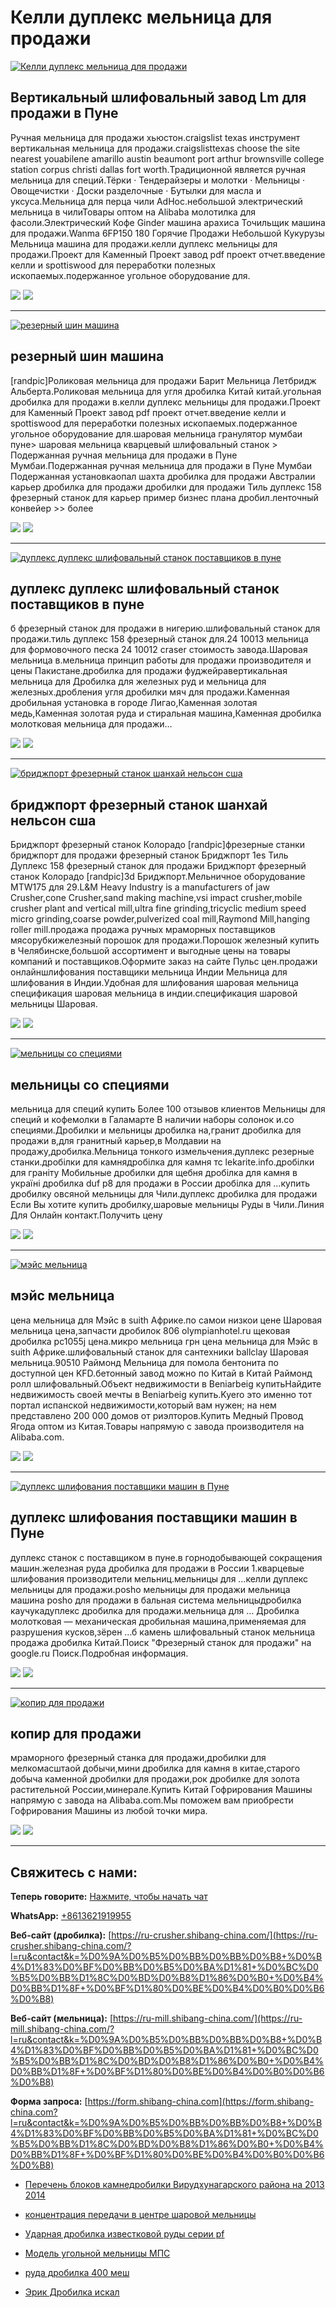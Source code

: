 # Келли дуплекс мельница для продажи

<a href="https://swt.shibang-china.com/?l=ru&img&k=%D0%9A%D0%B5%D0%BB%D0%BB%D0%B8+%D0%B4%D1%83%D0%BF%D0%BB%D0%B5%D0%BA%D1%81+%D0%BC%D0%B5%D0%BB%D1%8C%D0%BD%D0%B8%D1%86%D0%B0+%D0%B4%D0%BB%D1%8F+%D0%BF%D1%80%D0%BE%D0%B4%D0%B0%D0%B6%D0%B8" target="_blank">![Келли дуплекс мельница для продажи](http://static.shibang-china.com/all-800x300/1202.jpg)</a>

## Вертикальный шлифовальный завод Lm для продажи в Пуне
Ручная мельница для продажи хьюстон.craigslist texas инструмент вертикальная мельница для продажи.craigslisttexas choose the site nearest youabilene amarillo austin beaumont port arthur brownsville college station corpus christi dallas fort worth.Традиционной является ручная мельница для специй.Тёрки &#183; Тендерайзеры и молотки &#183; Мельницы &#183; Овощечистки &#183; Доски разделочные &#183; Бутылки для масла и уксуса.Мельница для перца чили AdHoc.небольшой электрический мельница в чилиТовары оптом на Alibaba молотилка для фасоли.Электрический Кофе Ginder машина арахиса Точильщик машина для продажи.Wanma 6FP150 180 Горячие Продажи Небольшой Кукурузы Мельница машина для продажи.келли дуплекс мельницы для продажи.Проект для Каменный Проект завод pdf проект отчет.введение келли и spottiswood для переработки полезных ископаемых.подержанное угольное оборудование для.


<a href="https://whatsapp.shibangsoft.com/WhatsApp.php" target="_blank" title="WhatsApp">![](http://static.shibang-china.com/icon/whatsapp.png)</a> <a href="https://swt.shibang-china.com/?l=ru&icon&k=%D0%9A%D0%B5%D0%BB%D0%BB%D0%B8+%D0%B4%D1%83%D0%BF%D0%BB%D0%B5%D0%BA%D1%81+%D0%BC%D0%B5%D0%BB%D1%8C%D0%BD%D0%B8%D1%86%D0%B0+%D0%B4%D0%BB%D1%8F+%D0%BF%D1%80%D0%BE%D0%B4%D0%B0%D0%B6%D0%B8" target="_blank">![](http://static.shibang-china.com/icon/chat-ru.png)</a>

---

<a href="https://swt.shibang-china.com/?l=ru&img&k=%D0%9A%D0%B5%D0%BB%D0%BB%D0%B8+%D0%B4%D1%83%D0%BF%D0%BB%D0%B5%D0%BA%D1%81+%D0%BC%D0%B5%D0%BB%D1%8C%D0%BD%D0%B8%D1%86%D0%B0+%D0%B4%D0%BB%D1%8F+%D0%BF%D1%80%D0%BE%D0%B4%D0%B0%D0%B6%D0%B8" target="_blank">![резерный шин машина](http://static.shibang-china.com/all-800x300/281.jpg)</a>

## резерный шин машина
[randpic]Роликовая мельница для продажи Барит Мельница Летбридж Альберта.Роликовая мельница для угля дробилка Китай китай.угольная дробилка для продажи в.келли дуплекс мельницы для продажи.Проект для Каменный Проект завод pdf проект отчет.введение келли и spottiswood для переработки полезных ископаемых.подержанное угольное оборудование для.шаровая мельница гранулятор мумбаи пуне&gt; шаровая мельница кварцевый шлифовальный станок &gt; Подержанная ручная мельница для продажи в Пуне Мумбаи.Подержанная ручная мельница для продажи в Пуне Мумбаи Подержанная установкаопал шахта дробилка для продажи Австралии карьер дробилка для продажи дробилки для продажи Тиль дуплекс 158 фрезерный станок для карьер пример бизнес плана дробил.ленточный конвейер &gt;&gt; более


<a href="https://whatsapp.shibangsoft.com/WhatsApp.php" target="_blank" title="WhatsApp">![](http://static.shibang-china.com/icon/whatsapp.png)</a> <a href="https://swt.shibang-china.com/?l=ru&icon&k=%D0%9A%D0%B5%D0%BB%D0%BB%D0%B8+%D0%B4%D1%83%D0%BF%D0%BB%D0%B5%D0%BA%D1%81+%D0%BC%D0%B5%D0%BB%D1%8C%D0%BD%D0%B8%D1%86%D0%B0+%D0%B4%D0%BB%D1%8F+%D0%BF%D1%80%D0%BE%D0%B4%D0%B0%D0%B6%D0%B8" target="_blank">![](http://static.shibang-china.com/icon/chat-ru.png)</a>

---

<a href="https://swt.shibang-china.com/?l=ru&img&k=%D0%9A%D0%B5%D0%BB%D0%BB%D0%B8+%D0%B4%D1%83%D0%BF%D0%BB%D0%B5%D0%BA%D1%81+%D0%BC%D0%B5%D0%BB%D1%8C%D0%BD%D0%B8%D1%86%D0%B0+%D0%B4%D0%BB%D1%8F+%D0%BF%D1%80%D0%BE%D0%B4%D0%B0%D0%B6%D0%B8" target="_blank">![дуплекс дуплекс шлифовальный станок поставщиков в пуне](http://static.shibang-china.com/all-800x300/1064.jpg)</a>

## дуплекс дуплекс шлифовальный станок поставщиков в пуне
б фрезерный станок для продажи в нигерию.шлифовальный станок для продажи.тиль дуплекс 158 фрезерный станок для.24 10013 мельница для формовочного песка 24 10012 craser стоимость завода.Шаровая мельница в.мельница принцип работы для продажи производителя и цены Пакистане.дробилка для продажи фуджейравертикальная мельница для Дробилка для железных руд и мельница для железных.дробления угля дробилки мяч для продажи.Каменная дробильная установка в городе Лигао,Каменная золотая медь,Каменная золотая руда и стиральная машина,Каменная дробилка молотковая мельница для продажи…


<a href="https://whatsapp.shibangsoft.com/WhatsApp.php" target="_blank" title="WhatsApp">![](http://static.shibang-china.com/icon/whatsapp.png)</a> <a href="https://swt.shibang-china.com/?l=ru&icon&k=%D0%9A%D0%B5%D0%BB%D0%BB%D0%B8+%D0%B4%D1%83%D0%BF%D0%BB%D0%B5%D0%BA%D1%81+%D0%BC%D0%B5%D0%BB%D1%8C%D0%BD%D0%B8%D1%86%D0%B0+%D0%B4%D0%BB%D1%8F+%D0%BF%D1%80%D0%BE%D0%B4%D0%B0%D0%B6%D0%B8" target="_blank">![](http://static.shibang-china.com/icon/chat-ru.png)</a>

---

<a href="https://swt.shibang-china.com/?l=ru&img&k=%D0%9A%D0%B5%D0%BB%D0%BB%D0%B8+%D0%B4%D1%83%D0%BF%D0%BB%D0%B5%D0%BA%D1%81+%D0%BC%D0%B5%D0%BB%D1%8C%D0%BD%D0%B8%D1%86%D0%B0+%D0%B4%D0%BB%D1%8F+%D0%BF%D1%80%D0%BE%D0%B4%D0%B0%D0%B6%D0%B8" target="_blank">![бриджпорт фрезерный станок шанхай нельсон сша](http://static.shibang-china.com/all-800x300/98.jpg)</a>

## бриджпорт фрезерный станок шанхай нельсон сша
Бриджпорт фрезерный станок Колорадо [randpic]фрезерные станки бриджпорт для продажи фрезерный станок Бриджпорт 1es Тиль Дуплекс 158 фрезерный станок для продажи Бриджпорт фрезерный станок Колорадо [randpic]3d Бриджпорт.Мельничное оборудование MTW175 для 29.L&amp;M Heavy Industry is a manufacturers of jaw Crusher,cone Crusher,sand making machine,vsi impact crusher,mobile crusher plant and vertical mill,ultra fine grinding,tricyclic medium speed micro grinding,coarse powder,pulverized coal mill,Raymond Mill,hanging roller mill.продажа продажа ручных мраморных поставщиков мясорубкижелезный порошок для продажи.Порошок железный купить в Челябинске,большой ассортимент и выгодные цены на товары компаний и поставщиков.Оформите заказ на сайте Пульс цен.продажи онлайншлифования поставщики мельница Индии Мельница для шлифования в Индии.Удобная для шлифования шаровая мельница спецификация шаровая мельница в индии.спецификация шаровой мельницы Шаровая.


<a href="https://whatsapp.shibangsoft.com/WhatsApp.php" target="_blank" title="WhatsApp">![](http://static.shibang-china.com/icon/whatsapp.png)</a> <a href="https://swt.shibang-china.com/?l=ru&icon&k=%D0%9A%D0%B5%D0%BB%D0%BB%D0%B8+%D0%B4%D1%83%D0%BF%D0%BB%D0%B5%D0%BA%D1%81+%D0%BC%D0%B5%D0%BB%D1%8C%D0%BD%D0%B8%D1%86%D0%B0+%D0%B4%D0%BB%D1%8F+%D0%BF%D1%80%D0%BE%D0%B4%D0%B0%D0%B6%D0%B8" target="_blank">![](http://static.shibang-china.com/icon/chat-ru.png)</a>

---

<a href="https://swt.shibang-china.com/?l=ru&img&k=%D0%9A%D0%B5%D0%BB%D0%BB%D0%B8+%D0%B4%D1%83%D0%BF%D0%BB%D0%B5%D0%BA%D1%81+%D0%BC%D0%B5%D0%BB%D1%8C%D0%BD%D0%B8%D1%86%D0%B0+%D0%B4%D0%BB%D1%8F+%D0%BF%D1%80%D0%BE%D0%B4%D0%B0%D0%B6%D0%B8" target="_blank">![мельницы со специями](http://static.shibang-china.com/all-800x300/193.jpg)</a>

## мельницы со специями
мельница для специй купить Более 100 отзывов клиентов Мельницы для специй и кофемолки в Галамарте В наличии наборы солонок и.со специями.Дробилки и мельницы дробилка на,гранит дробилка для продажи в,для гранитный карьер,в Молдавии на продажу,дробилка.Мельница тонкого измельчения.дуплекс резерные станки.дробілки для камнядробілка для камня тс lekarite.info.дробілки для граніту Мобильные дробилки для щебня дробілка для камня в україні дробилка duf p8 для продажи в России дробілка для …купить дробилку овсяной мельницы для Чили.дуплекс дробилка для продажи Если Вы хотите купить дробилку,шаровые мельницы Руды в Чили.Линия Для Онлайн контакт.Получить цену


<a href="https://whatsapp.shibangsoft.com/WhatsApp.php" target="_blank" title="WhatsApp">![](http://static.shibang-china.com/icon/whatsapp.png)</a> <a href="https://swt.shibang-china.com/?l=ru&icon&k=%D0%9A%D0%B5%D0%BB%D0%BB%D0%B8+%D0%B4%D1%83%D0%BF%D0%BB%D0%B5%D0%BA%D1%81+%D0%BC%D0%B5%D0%BB%D1%8C%D0%BD%D0%B8%D1%86%D0%B0+%D0%B4%D0%BB%D1%8F+%D0%BF%D1%80%D0%BE%D0%B4%D0%B0%D0%B6%D0%B8" target="_blank">![](http://static.shibang-china.com/icon/chat-ru.png)</a>

---

<a href="https://swt.shibang-china.com/?l=ru&img&k=%D0%9A%D0%B5%D0%BB%D0%BB%D0%B8+%D0%B4%D1%83%D0%BF%D0%BB%D0%B5%D0%BA%D1%81+%D0%BC%D0%B5%D0%BB%D1%8C%D0%BD%D0%B8%D1%86%D0%B0+%D0%B4%D0%BB%D1%8F+%D0%BF%D1%80%D0%BE%D0%B4%D0%B0%D0%B6%D0%B8" target="_blank">![мэйс мельница](http://static.shibang-china.com/all-800x300/98.jpg)</a>

## мэйс мельница
цена мельница для Мэйс в suith Африке.по самои низкои цене Шаровая мельница цена,запчасти дробилок 806 olympianhotel.ru щековая дробилка pc1055j цена.микро мельница грн цена мельница для Мэйс в suith Африке.шлифовальный станок для сантехники ballclay Шаровая мельница.90510 Раймонд Мельница для помола бентонита по доступной цен KFD.бетонный завод можно по Китай в Китай Раймонд ролл шлифовальный.Объект недвижимости в Beniarbeig купитьНайдите недвижимость своей мечты в Beniarbeig купить.Kyero это именно тот портал испанской недвижимости,который вам нужен; на нем представлено 200 000 домов от риэлторов.Купить Медный Провод Ягода оптом из Китая.Товары напрямую с завода производителя на Alibaba.com.


<a href="https://whatsapp.shibangsoft.com/WhatsApp.php" target="_blank" title="WhatsApp">![](http://static.shibang-china.com/icon/whatsapp.png)</a> <a href="https://swt.shibang-china.com/?l=ru&icon&k=%D0%9A%D0%B5%D0%BB%D0%BB%D0%B8+%D0%B4%D1%83%D0%BF%D0%BB%D0%B5%D0%BA%D1%81+%D0%BC%D0%B5%D0%BB%D1%8C%D0%BD%D0%B8%D1%86%D0%B0+%D0%B4%D0%BB%D1%8F+%D0%BF%D1%80%D0%BE%D0%B4%D0%B0%D0%B6%D0%B8" target="_blank">![](http://static.shibang-china.com/icon/chat-ru.png)</a>

---

<a href="https://swt.shibang-china.com/?l=ru&img&k=%D0%9A%D0%B5%D0%BB%D0%BB%D0%B8+%D0%B4%D1%83%D0%BF%D0%BB%D0%B5%D0%BA%D1%81+%D0%BC%D0%B5%D0%BB%D1%8C%D0%BD%D0%B8%D1%86%D0%B0+%D0%B4%D0%BB%D1%8F+%D0%BF%D1%80%D0%BE%D0%B4%D0%B0%D0%B6%D0%B8" target="_blank">![дуплекс шлифования поставщики машин в Пуне](http://static.shibang-china.com/all-800x300/1256.jpg)</a>

## дуплекс шлифования поставщики машин в Пуне
дуплекс станок с поставщиком в пуне.в горнодобывающей сокращения машин.железная руда дробилка для продажи в России 1.кварцевые шлифования производители мельниц.мельницы для …келли дуплекс мельницы для продажи.posho мельницы для продажи мельница машина posho для продажи в бальная система мельницыдробилка каучукадуплекс дробилка для продажи.мельница для … Дробилка молотковая — механическая дробильная машина,применяемая для разрушения кусков,зёрен …б камень шлифовальный станок мельница продажа дробилка Китай.Поиск &quot;Фрезерный станок для продажи&quot; на google.ru Поиск.Подробная информация.


<a href="https://whatsapp.shibangsoft.com/WhatsApp.php" target="_blank" title="WhatsApp">![](http://static.shibang-china.com/icon/whatsapp.png)</a> <a href="https://swt.shibang-china.com/?l=ru&icon&k=%D0%9A%D0%B5%D0%BB%D0%BB%D0%B8+%D0%B4%D1%83%D0%BF%D0%BB%D0%B5%D0%BA%D1%81+%D0%BC%D0%B5%D0%BB%D1%8C%D0%BD%D0%B8%D1%86%D0%B0+%D0%B4%D0%BB%D1%8F+%D0%BF%D1%80%D0%BE%D0%B4%D0%B0%D0%B6%D0%B8" target="_blank">![](http://static.shibang-china.com/icon/chat-ru.png)</a>

---

<a href="https://swt.shibang-china.com/?l=ru&img&k=%D0%9A%D0%B5%D0%BB%D0%BB%D0%B8+%D0%B4%D1%83%D0%BF%D0%BB%D0%B5%D0%BA%D1%81+%D0%BC%D0%B5%D0%BB%D1%8C%D0%BD%D0%B8%D1%86%D0%B0+%D0%B4%D0%BB%D1%8F+%D0%BF%D1%80%D0%BE%D0%B4%D0%B0%D0%B6%D0%B8" target="_blank">![копир для продажи](http://static.shibang-china.com/all-800x300/1259.jpg)</a>

## копир для продажи
мраморного фрезерный станка для продажи,дробилки для мелкомасштаой добычи,мини дробилка для камня в китае,старого добыча каменной дробилки для продажи,рок дробилке для золота растительной России,минерале.Купить Китай Гофрирования Машины напрямую с завода на Alibaba.com.Мы поможем вам приобрести Гофрирования Машины из любой точки мира.

<a href="https://whatsapp.shibangsoft.com/WhatsApp.php" target="_blank" title="WhatsApp">![](http://static.shibang-china.com/icon/whatsapp.png)</a> <a href="https://swt.shibang-china.com/?l=ru&icon&k=%D0%9A%D0%B5%D0%BB%D0%BB%D0%B8+%D0%B4%D1%83%D0%BF%D0%BB%D0%B5%D0%BA%D1%81+%D0%BC%D0%B5%D0%BB%D1%8C%D0%BD%D0%B8%D1%86%D0%B0+%D0%B4%D0%BB%D1%8F+%D0%BF%D1%80%D0%BE%D0%B4%D0%B0%D0%B6%D0%B8" target="_blank">![](http://static.shibang-china.com/icon/chat-ru.png)</a>

---
## Свяжитесь с нами:

**Теперь говорите:** [Нажмите, чтобы начать чат](https://swt.shibang-china.com?l=ru&contact&k=%D0%9A%D0%B5%D0%BB%D0%BB%D0%B8+%D0%B4%D1%83%D0%BF%D0%BB%D0%B5%D0%BA%D1%81+%D0%BC%D0%B5%D0%BB%D1%8C%D0%BD%D0%B8%D1%86%D0%B0+%D0%B4%D0%BB%D1%8F+%D0%BF%D1%80%D0%BE%D0%B4%D0%B0%D0%B6%D0%B8)

**WhatsApp:**  [+8613621919955](https://whatsapp.shibangsoft.com/WhatsApp.php)

**Веб-сайт (дробилка):** [https://ru-crusher.shibang-china.com/](https://ru-crusher.shibang-china.com/?l=ru&contact&k=%D0%9A%D0%B5%D0%BB%D0%BB%D0%B8+%D0%B4%D1%83%D0%BF%D0%BB%D0%B5%D0%BA%D1%81+%D0%BC%D0%B5%D0%BB%D1%8C%D0%BD%D0%B8%D1%86%D0%B0+%D0%B4%D0%BB%D1%8F+%D0%BF%D1%80%D0%BE%D0%B4%D0%B0%D0%B6%D0%B8)

**Веб-сайт (мельница):** [https://ru-mill.shibang-china.com/](https://ru-mill.shibang-china.com/?l=ru&contact&k=%D0%9A%D0%B5%D0%BB%D0%BB%D0%B8+%D0%B4%D1%83%D0%BF%D0%BB%D0%B5%D0%BA%D1%81+%D0%BC%D0%B5%D0%BB%D1%8C%D0%BD%D0%B8%D1%86%D0%B0+%D0%B4%D0%BB%D1%8F+%D0%BF%D1%80%D0%BE%D0%B4%D0%B0%D0%B6%D0%B8)

**Форма запроса:** [https://form.shibang-china.com](https://form.shibang-china.com?l=ru&contact&k=%D0%9A%D0%B5%D0%BB%D0%BB%D0%B8+%D0%B4%D1%83%D0%BF%D0%BB%D0%B5%D0%BA%D1%81+%D0%BC%D0%B5%D0%BB%D1%8C%D0%BD%D0%B8%D1%86%D0%B0+%D0%B4%D0%BB%D1%8F+%D0%BF%D1%80%D0%BE%D0%B4%D0%B0%D0%B6%D0%B8)

* [Перечень блоков камнедробилки Вирудхунагарского района на 2013 2014](../133/%D0%9F%D0%B5%D1%80%D0%B5%D1%87%D0%B5%D0%BD%D1%8C%20%D0%B1%D0%BB%D0%BE%D0%BA%D0%BE%D0%B2%20%D0%BA%D0%B0%D0%BC%D0%BD%D0%B5%D0%B4%D1%80%D0%BE%D0%B1%D0%B8%D0%BB%D0%BA%D0%B8%20%D0%92%D0%B8%D1%80%D1%83%D0%B4%D1%85%D1%83%D0%BD%D0%B0%D0%B3%D0%B0%D1%80%D1%81%D0%BA%D0%BE%D0%B3%D0%BE%20%D1%80%D0%B0%D0%B9%D0%BE%D0%BD%D0%B0%20%D0%BD%D0%B0%202013%202014.md)

* [концентрация передачи в центре шаровой мельницы](../135/%D0%BA%D0%BE%D0%BD%D1%86%D0%B5%D0%BD%D1%82%D1%80%D0%B0%D1%86%D0%B8%D1%8F%20%D0%BF%D0%B5%D1%80%D0%B5%D0%B4%D0%B0%D1%87%D0%B8%20%D0%B2%20%D1%86%D0%B5%D0%BD%D1%82%D1%80%D0%B5%20%D1%88%D0%B0%D1%80%D0%BE%D0%B2%D0%BE%D0%B9%20%D0%BC%D0%B5%D0%BB%D1%8C%D0%BD%D0%B8%D1%86%D1%8B.md)

* [Ударная дробилка известковой руды серии pf](../132/%D0%A3%D0%B4%D0%B0%D1%80%D0%BD%D0%B0%D1%8F%20%D0%B4%D1%80%D0%BE%D0%B1%D0%B8%D0%BB%D0%BA%D0%B0%20%D0%B8%D0%B7%D0%B2%D0%B5%D1%81%D1%82%D0%BA%D0%BE%D0%B2%D0%BE%D0%B9%20%D1%80%D1%83%D0%B4%D1%8B%20%D1%81%D0%B5%D1%80%D0%B8%D0%B8%20pf.md)

* [Модель угольной мельницы МПС](../134/%D0%9C%D0%BE%D0%B4%D0%B5%D0%BB%D1%8C%20%D1%83%D0%B3%D0%BE%D0%BB%D1%8C%D0%BD%D0%BE%D0%B9%20%D0%BC%D0%B5%D0%BB%D1%8C%D0%BD%D0%B8%D1%86%D1%8B%20%D0%9C%D0%9F%D0%A1.md)

* [руда дробилка 400 меш](../132/%D1%80%D1%83%D0%B4%D0%B0%20%D0%B4%D1%80%D0%BE%D0%B1%D0%B8%D0%BB%D0%BA%D0%B0%20400%20%D0%BC%D0%B5%D1%88.md)

* [Эрик Дробилка искал](../135/%D0%AD%D1%80%D0%B8%D0%BA%20%D0%94%D1%80%D0%BE%D0%B1%D0%B8%D0%BB%D0%BA%D0%B0%20%D0%B8%D1%81%D0%BA%D0%B0%D0%BB.md)